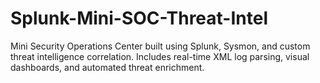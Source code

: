 # Splunk-Mini-SOC-Threat-Intel
Mini Security Operations Center built using Splunk, Sysmon, and custom threat intelligence correlation. Includes real-time XML log parsing, visual dashboards, and automated threat enrichment.
